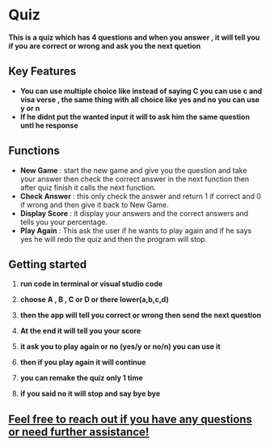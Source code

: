 # Quiz
**This is a quiz which has 4 questions and when you answer , it will tell you if you are correct or wrong and ask you the next quetion**

## Key Features
+ **You can use multiple choice like instead of saying C you can use c and visa verse , the same thing with all choice like yes and no you can use y or n**
+ **If he didnt put the wanted input it will to ask him the same question untl he response**

## Functions
* **New Game** : start the new game and give you the question and take your answer then check the correct answer in the next function then after quiz finish it calls the next function.
* **Check Answer** : this only check the answer and return 1 if correct and 0 if wrong and then give it back to New Game.
* **Display Score** : it display your answers and the correct answers and tells you your percentage.
* **Play Again** : This ask the user if he wants to play again and if he says yes he will redo the quiz and then the program will stop.

## Getting started

1. **run code in terminal or visual studio code**
   
3. **choose A , B , C or D or there lower(a,b,c,d)**
4. **then the app will tell you correct or wrong then send the next question**
5. **At the end it will tell you your score**
6. **it ask you to play again or no (yes/y or no/n) you can use it**
7. **then if you play again it will continue**
8. **you can remake the quiz only 1 time**
9. **if you said no it will stop and say bye bye**

## [**Feel free to reach out if you have any questions or need further assistance!**](https://t.me/talkwithahmed/)
